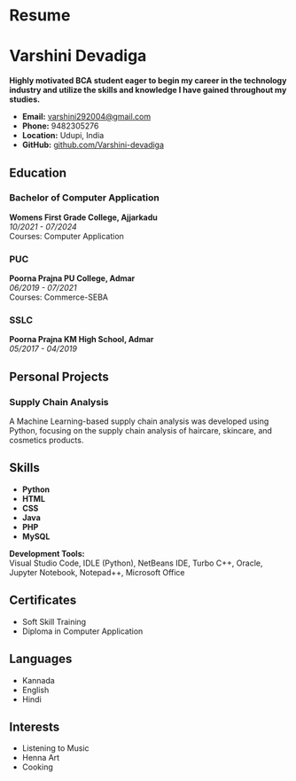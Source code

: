 # Resume
# Varshini Devadiga

**Highly motivated BCA student eager to begin my career in the technology industry and utilize the skills and knowledge I have gained throughout my studies.**

- **Email:** [varshini292004@gmail.com](mailto:varshini292004@gmail.com)
- **Phone:** 9482305276
- **Location:** Udupi, India
- **GitHub:** [github.com/Varshini-devadiga](https://github.com/Varshini-devadiga)

## Education

### Bachelor of Computer Application
**Womens First Grade College, Ajjarkadu**  
*10/2021 - 07/2024*  
Courses: Computer Application

### PUC
**Poorna Prajna PU College, Admar**  
*06/2019 - 07/2021*  
Courses: Commerce-SEBA

### SSLC
**Poorna Prajna KM High School, Admar**  
*05/2017 - 04/2019*

## Personal Projects

### Supply Chain Analysis
A Machine Learning-based supply chain analysis was developed using Python, focusing on the supply chain analysis of haircare, skincare, and cosmetics products.

## Skills

- **Python**
- **HTML**
- **CSS**
- **Java**
- **PHP**
- **MySQL**

**Development Tools:**  
Visual Studio Code, IDLE (Python), NetBeans IDE, Turbo C++, Oracle, Jupyter Notebook, Notepad++, Microsoft Office

## Certificates

- Soft Skill Training
- Diploma in Computer Application

## Languages

- Kannada
- English
- Hindi

## Interests

- Listening to Music
- Henna Art
- Cooking
